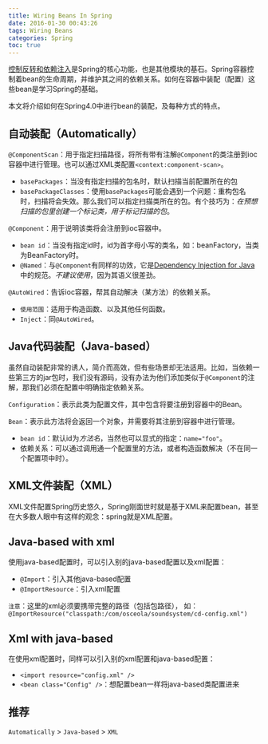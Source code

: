 ```yaml
---
title: Wiring Beans In Spring
date: 2016-01-30 00:43:26
tags: Wiring Beans
categories: Spring
toc: true
---
```


[控制反转和依赖注入](http://martinfowler.com/articles/injection.html)是Spring的核心功能，也是其他模块的基石。Spring容器控制着bean的生命周期，并维护其之间的依赖关系。如何在容器中装配（配置）这些bean是学习Spring的基础。

本文将介绍如何在Spring4.0中进行bean的装配，及每种方式的特点。

<!-- more -->

## 自动装配（Automatically）

`@ComponentScan`：用于指定扫描路径，将所有带有注解`@Component`的类注册到ioc容器中进行管理。也可以通过XML类配置`<context:component-scan>`。

* `basePackages`：当没有指定扫描的包名时，默认扫描当前配置所在的包
* `basePackageClasses`：使用`basePackages`可能会遇到一个问题：重构包名时，扫描将会失效。那么我们可以指定扫描类所在的包。有个技巧为：*在预想扫描的包里创建一个标记类，用于标记扫描的包*。

`@Component`：用于说明该类将会注册到ioc容器中。

* `bean id`：当没有指定id时，id为首字母小写的类名，如：beanFactory，当类为BeanFactory时。
* `@Named`：与`@Component`有同样的功效，它是[Dependency Injection for Java](https://jcp.org/en/jsr/detail?id=330)中的规范。*不建议使用*，因为其语义很差劲。

`@AutoWired`：告诉ioc容器，帮其自动解决（某方法）的依赖关系。

* `使用范围`：适用于构造函数、以及其他任何函数。
* `Inject`：同`@AutoWired`。

## Java代码装配（Java-based）

虽然自动装配非常的诱人，简介而高效，但有些场景却无法适用。比如，当依赖一些第三方的jar包时，我们没有源码，没有办法为他们添加类似于`@Component`的注解，那我们必须在配置中明确指定依赖关系。

`Configuration`：表示此类为配置文件，其中包含将要注册到容器中的Bean。

`Bean`：表示此方法将会返回一个对象，并需要将其注册到容器中进行管理。
* `bean id`：默认id为*方法名*，当然也可以显式的指定：`name="foo"`。
* 依赖关系：可以通过调用通一个配置里的方法，或者构造函数解决（不在同一个配置项中时）。

## XML文件装配（XML）

XML文件配置Spring历史悠久，Spring刚面世时就是基于XML来配置bean，甚至在大多数人眼中有这样的观念：spring就是XML配置。

## Java-based with xml

使用java-based配置时，可以引入别的java-based配置以及xml配置：

* `@Import`：引入其他java-based配置
* `@ImportResource`：引入xml配置

`注意`：这里的xml必须要携带完整的路径（包括包路径），
如：`@ImportResource("classpath:/com/osceola/soundsystem/cd-config.xml")`

## Xml with java-based

在使用xml配置时，同样可以引入别的xml配置和java-based配置：

* `<import resource="config.xml" />`
* `<bean class="Config" />`：想配置bean一样将java-based类配置进来

## 推荐

`Automatically` > `Java-based` > `XML`
